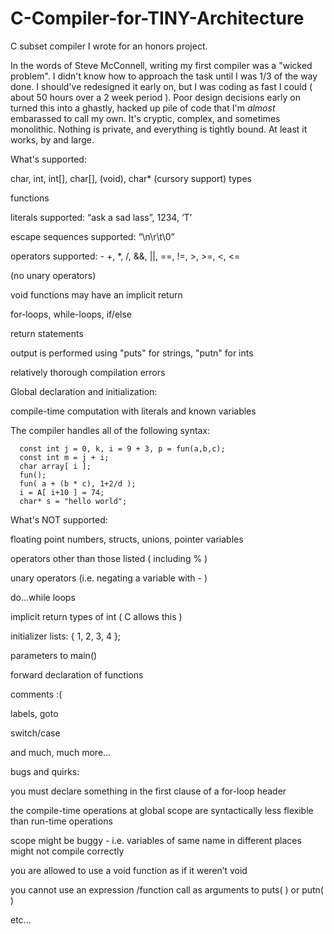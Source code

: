 C-Compiler-for-TINY-Architecture
================================

C subset compiler I wrote for an honors project.

In the words of Steve McConnell, writing my first compiler was a "wicked problem". 
I didn't know how to approach the task until I was 1/3 of the way done. I should've 
redesigned it early on, but I was coding as fast I could ( about 50 hours over a 2 
week period ). Poor design decisions early on turned this into a ghastly, hacked up
pile of code that I'm *almost* embarassed to call my own. It's cryptic, complex, and
sometimes monolithic. Nothing is private, and everything is tightly bound. At least 
it works, by and large.





What's supported:

char, int, int[], char[], (void), char* (cursory support) types 

functions

literals supported: “ask a sad lass”, 1234, ‘T’

escape sequences supported: “\n\r\t\0”

operators supported: - +, *, /, &&, ||, ==, !=, >, >=, <, <= 

(no unary operators)

void functions may have an implicit return

for-loops, while-loops, if/else

return statements

output is performed using "puts" for strings, "putn" for ints

relatively thorough compilation errors






Global  declaration and initialization:

  compile-time computation with literals and known variables

The compiler handles all of the following syntax:


      const int j = 0, k, i = 9 + 3, p = fun(a,b,c);
      const int m = j + i;
      char array[ i ]; 
      fun();
      fun( a + (b * c), 1+2/d );
      i = A[ i+10 ] = 74;
      char* s = "hello world";






What's NOT supported:


floating point numbers, structs, unions, pointer variables

operators other than those listed ( including % )

unary operators (i.e. negating a variable with - )

do...while loops

implicit return types of int ( C allows this )

initializer lists: { 1, 2, 3, 4 };

parameters to main()

forward declaration of functions

comments :(

labels, goto

switch/case

and much, much more...



bugs and quirks:

you must declare something in the first clause of a for-loop header

the compile-time operations at global scope are syntactically less flexible than run-time operations

scope might be buggy - i.e. variables of same name in different places might not compile correctly

you are allowed to use a void function as if it weren’t void

you cannot use an expression /function call as arguments to puts( ) or putn( )

etc...
